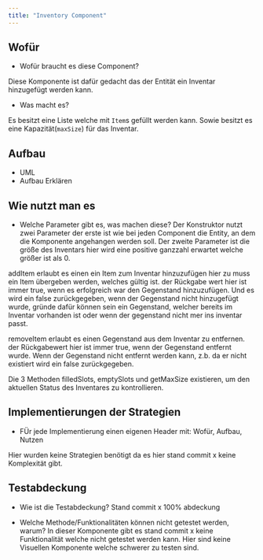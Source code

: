 ```yaml
---
title: "Inventory Component"
---
```


## Wofür
- Wofür braucht es diese Component?

Diese Komponente ist dafür gedacht das der Entität ein Inventar hinzugefügt werden kann.
- Was macht es?

Es besitzt eine Liste welche mit `Item`s gefüllt werden kann. Sowie besitzt es eine Kapazität(`maxSize`) für das Inventar.


## Aufbau

- UML
- Aufbau Erklären

## Wie nutzt man es
- Welche Parameter gibt es, was machen diese?
Der Konstruktor nutzt zwei Parameter der erste ist wie bei jeden Component die Entity, an dem die Komponente angehangen werden soll.
Der zweite Parameter ist die größe des Inventars hier wird eine positive ganzzahl erwartet welche größer ist als 0.

addItem erlaubt es einen ein Item zum Inventar hinzuzufügen hier zu muss ein Item übergeben werden, welches gültig ist.
der Rückgabe wert hier ist immer true, wenn es erfolgreich war den Gegenstand hinzuzufügen. Und es wird ein false zurückgegeben, wenn der Gegenstand nicht hinzugefügt wurde, gründe dafür können sein ein Gegenstand, welcher bereits im Inventar vorhanden ist oder wenn der gegenstand nicht mer ins inventar passt.

removeItem erlaubt es einen Gegenstand aus dem Inventar zu entfernen.
der Rückgabewert hier ist immer true, wenn der Gegenstand entfernt wurde. Wenn der Gegenstand nicht entfernt werden kann, z.b. da er nicht existiert wird ein false zurückgegeben.

Die 3 Methoden filledSlots, emptySlots und getMaxSize existieren, um den aktuellen Status des Inventares zu kontrollieren.



## Implementierungen der Strategien
- FÜr jede Implementierung einen eigenen Header mit: Wofür, Aufbau, Nutzen

Hier wurden keine Strategien benötigt da es hier stand commit x keine Komplexität gibt.

## Testabdeckung
- Wie ist die Testabdeckung?
Stand commit x 100% abdeckung

- Welche Methode/Funktionalitäten können nicht getestet werden, warum?
In dieser Komponente gibt es stand commit x keine Funktionalität welche nicht getestet werden kann. Hier sind keine Visuellen Komponente welche schwerer zu testen sind.
